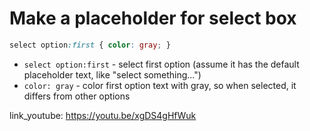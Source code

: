# Make a placeholder for select box

```css
select option:first { color: gray; }
```

- `select option:first` - select first option (assume it has the default placeholder text, like "select something...")
- `color: gray` - color first option text with gray, so when selected, it differs from other options


link_youtube: https://youtu.be/xgDS4gHfWuk
